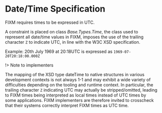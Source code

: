 # Date/Time Specification

FIXM requires times to be expressed in UTC.

A constraint is placed on class *Base.Types.Time*, the class used to
represent all date/time values in FIXM, imposes the use of the trailing
character `Z` to indicate UTC, in line with the W3C XSD specification.

Example: 20th July 1969 at 20:18UTC is expressed as `1969-07-20T20:18:00.000Z`

!> Note to implementers

The mapping of the XSD type dateTime to native structures in various
development contexts is not always 1-1 and may exhibit a wide variety of
difficulties depending on the tooling and runtime context. In
particular, the trailing character `Z` indicating UTC may actually be
stripped/omitted, leading to FIXM times being interpreted as local times
instead of UTC times by some applications. FIXM implementers are
therefore invited to crosscheck that their systems correctly interpret
FIXM times as UTC time.
